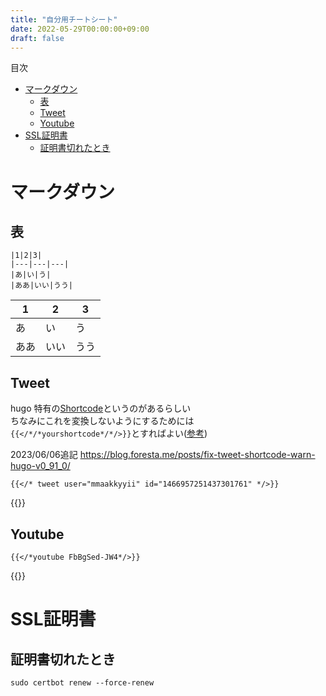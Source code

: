 ```yaml
---
title: "自分用チートシート"
date: 2022-05-29T00:00:00+09:00
draft: false
---
```

目次
<!-- TOC -->

- [マークダウン](#マークダウン)
  - [表](#表)
  - [Tweet](#tweet)
  - [Youtube](#youtube)
- [SSL証明書](#ssl証明書)
  - [証明書切れたとき](#証明書切れたとき)

<!-- /TOC -->

# マークダウン
## 表
```
|1|2|3|
|---|---|---|
|あ|い|う|
|ああ|いい|うう|
```
|1|2|3|
|---|---|---|
|あ|い|う|
|ああ|いい|うう|

## Tweet
hugo 特有の[Shortcode](https://gohugo.io/content-management/shortcodes/)というのがあるらしい  
ちなみにこれを変換しないようにするためには  
``` {{</*/*yourshortcode*/*/>}} ```とすればよい([参考](https://discourse.gohugo.io/t/solved-how-to-make-hugo-ignore-shortcode-delimiters-e-g-when-used-in-code-blocks/6045))

2023/06/06追記
https://blog.foresta.me/posts/fix-tweet-shortcode-warn-hugo-v0_91_0/

```
{{</* tweet user="mmaakkyyii" id="1466957251437301761" */>}}
```

{{<tweet user="mmaakkyyii" id="1466957251437301761">}}

## Youtube
```
{{</*youtube FbBgSed-JW4*/>}}
```
{{<youtube FbBgSed-JW4>}}

# SSL証明書
## 証明書切れたとき
```
sudo certbot renew --force-renew  
```